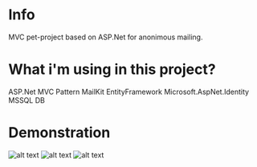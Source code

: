 
# Info
MVC pet-project based on ASP.Net for anonimous mailing.

# What i'm using in this project?
 ASP.Net
 MVC Pattern
 MailKit
 EntityFramework
 Microsoft.AspNet.Identity
 MSSQL DB



# Demonstration
![alt text](https://i.imgur.com/4dvSp1D.png)
![alt text](https://i.imgur.com/gdDk88b.png)
![alt text](https://i.imgur.com/VNZE7nm.png)